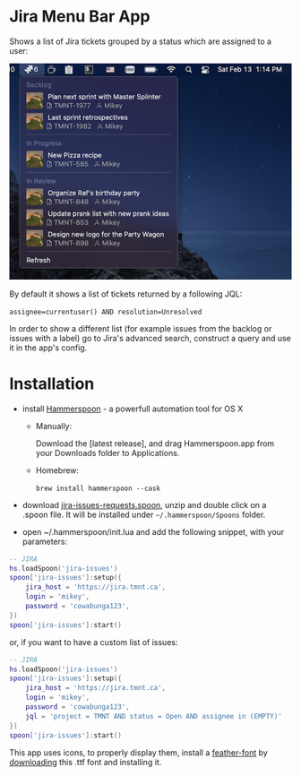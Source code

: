 # Jira Menu Bar App

Shows a list of Jira tickets grouped by a status which are assigned to a user:

<p align="center">
  <img src="https://github.com/fork-my-spoons/jira-issues.spoon/raw/main/screenshots/jira.png"/>
</p>

By default it shows a list of tickets returned by a following JQL: 

```assignee=currentuser() AND resolution=Unresolved```

In order to show a different list (for example issues from the backlog or issues with a label) go to Jira's advanced search, construct a query and use it in the app's config.

# Installation

 - install [Hammerspoon](http://www.hammerspoon.org/) - a powerfull automation tool for OS X
   - Manually:

      Download the [latest release], and drag Hammerspoon.app from your Downloads folder to Applications.
   - Homebrew:

      ```brew install hammerspoon --cask```

 - download [jira-issues-requests.spoon](https://github.com/fork-my-spoons/jira-issues.spoon/raw/main/jira-issues.spoon.zip), unzip and double click on a .spoon file. It will be installed under `~/.hammerspoon/Spoons` folder.
 
 - open ~/.hammerspoon/init.lua and add the following snippet, with your parameters:
 
```lua
-- JIRA
hs.loadSpoon('jira-issues')
spoon['jira-issues']:setup({
    jira_host = 'https://jira.tmnt.ca',
    login = 'mikey',
    password = 'cowabunga123',   
})
spoon['jira-issues']:start()
```

or, if you want to have a custom list of issues:

```lua
-- JIRA
hs.loadSpoon('jira-issues')
spoon['jira-issues']:setup({
    jira_host = 'https://jira.tmnt.ca',
    login = 'mikey',
    password = 'cowabunga123',
    jql = 'project = TMNT AND status = Open AND assignee in (EMPTY)'
})
spoon['jira-issues']:start()
```

This app uses icons, to properly display them, install a [feather-font](https://github.com/AT-UI/feather-font) by [downloading](https://github.com/AT-UI/feather-font/raw/master/src/fonts/feather.ttf) this .ttf font and installing it.
